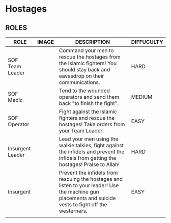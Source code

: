 # Hostages
## ROLES

| ROLE             | IMAGE | DESCRIPTION                                                                                                                                               | DIFFUCULTY |
| ---------------- | ----- | --------------------------------------------------------------------------------------------------------------------------------------------------------- | ---------- |
| SOF Team Leader  |       | Command your men to rescue the hostages from the Islamic fighters! You should stay back and eavesdrop on their communications.                           | HARD       |
| SOF Medic        |       | Tend to the wounded operators and send them back "to finish the fight".                                                                                   | MEDIUM     |
| SOF Operator     |       | Fight against the Islamic fighters and rescue the hostages! Take orders from your Team Leader.                                                           | EASY       |
| Insurgent Leader |       | Lead your men using the walkie talkies, fight against the infidels and prevent the infidels from getting the hostages! Praise to Allah!                 | HARD       |
| Insurgent        |       | Prevent the infidels from rescuing the hostages and listen to your leader! Use the machine gun placements and suicide vests to fight off the westerners. | EASY       |
|                  |       |                                                                                                                                                           |            |